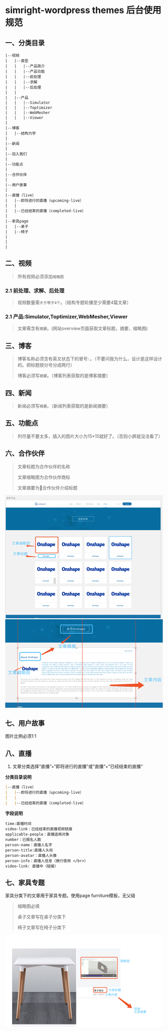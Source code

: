 # simright-wordpress themes 后台使用规范

## 一、分类目录
```
|--视频
|   |--类型
|   |   |--产品简介
|   |   |--产品功能
|   |   |--前处理
|   |   |--求解
|   |   |--后处理
|   |
|   |--产品
|   |   |--Simulator
|   |   |--Toptimizer
|   |   |--WebMesher
|   |   |--Viewer
|
|--博客
|   |--结构力学
|
|--新闻
|
|--加入我们
|
|--功能点
|
|--合作伙伴
|
|--用户故事
|
|--直播（live）
|	|--即将进行的直播（upcoming-live）
|	|
|	|--已经结束的直播（completed-live）
|
|--家具page
|   |--桌子
|   |--椅子
|
|
|
```

## 二、视频
> 所有视频必须添加`缩略图`
### 2.1 前处理、求解、后处理
> 视频数量需`大于等于4个`。（结构专题轮播至少需要4篇文章）
### 2.1 产品:Simulator,Toptimizer,WebMesher,Viewer
> 文章需含有`摘要`。(网站overview页面获取文章标题，摘要，缩略图)
## 三、博客
> 博客名称必须含有英文状态下的冒号`:`。（不要问我为什么，设计是这样设计的。把标题按分号分成两行）
>
> 博客必须写`摘要`。（博客列表获取的是博客摘要）
## 四、新闻
> 新闻必须写`摘要`。（新闻列表获取的是新闻摘要）
## 五、功能点
> 列尽量不要太多，插入的图片大小为15*15就好了。（否则小屏就没法看了）
## 六、合作伙伴
> 文章标题为合作伙伴的名称
>
> 文章缩略图为合作伙伴商标
>
> 文章摘要为合作伙伴介绍标题

![list](./img/partner1.png)
![details](./img/partner2.png)



## 七、用户故事

图片比例必须1:1

## 八、直播

1. 文章分类选择“直播”+“即将进行的直播”或”直播“+”已经结束的直播“

**分类目录说明**

```markdown
|--直播（live）
|	|--即将进行的直播（upcoming-live）
|	|
|	|--已经结束的直播（completed-live）

```



**字段说明**

```
time:直播时间
video-link：已经结束的直播视频链接
applicable-people：直播适用对象
number：已报名人数
person-name：直播人名字
person-title:直播人头衔
person-avatar：直播人头像
person-info：直播人信息（换行使用 </br>）
video-link: 直播中（链接）

```



## 七、家具专题

家具分类下的文章用于家具专题。使用page furniture模板，无父级
>
> 缩略图必填
>
> 桌子文章写在桌子分类下
>
> 椅子文章写在椅子分类下

![furniture](./img/furniture.png)




